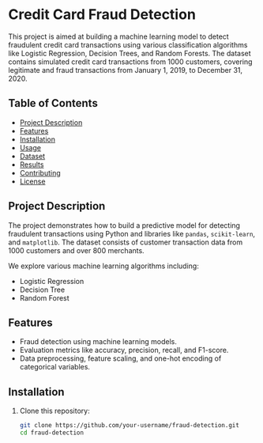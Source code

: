 # Credit Card Fraud Detection

This project is aimed at building a machine learning model to detect fraudulent credit card transactions using various classification algorithms like Logistic Regression, Decision Trees, and Random Forests. The dataset contains simulated credit card transactions from 1000 customers, covering legitimate and fraud transactions from January 1, 2019, to December 31, 2020.

## Table of Contents
- [Project Description](#project-description)
- [Features](#features)
- [Installation](#installation)
- [Usage](#usage)
- [Dataset](#dataset)
- [Results](#results)
- [Contributing](#contributing)
- [License](#license)

## Project Description

The project demonstrates how to build a predictive model for detecting fraudulent transactions using Python and libraries like `pandas`, `scikit-learn`, and `matplotlib`. The dataset consists of customer transaction data from 1000 customers and over 800 merchants.

We explore various machine learning algorithms including:
- Logistic Regression
- Decision Tree
- Random Forest

## Features

- Fraud detection using machine learning models.
- Evaluation metrics like accuracy, precision, recall, and F1-score.
- Data preprocessing, feature scaling, and one-hot encoding of categorical variables.

## Installation

1. Clone this repository:
   ```bash
   git clone https://github.com/your-username/fraud-detection.git
   cd fraud-detection
